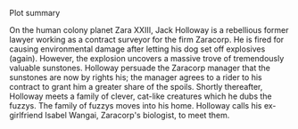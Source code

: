 Plot summary

On the human colony planet Zara XXIII, Jack Holloway is a rebellious former lawyer working as a contract surveyor for the firm Zaracorp. He is fired for causing environmental damage after letting his dog set off explosives (again). However, the explosion uncovers a massive trove of tremendously valuable sunstones. Holloway persuade the Zaracorp manager that the sunstones are now by rights his; the manager agrees to a rider to his contract to grant him a greater share of the spoils. Shortly thereafter, Holloway meets a family of clever, cat-like creatures which he dubs the fuzzys. The family of fuzzys moves into his home. Holloway calls his ex-girlfriend Isabel Wangai, Zaracorp's biologist, to meet them.